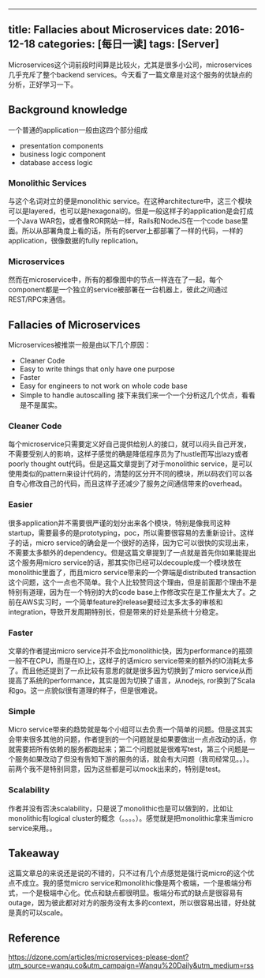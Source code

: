 
---
title: Fallacies about Microservices
date: 2016-12-18
categories: [每日一读]
tags: [Server]
---

Microservices这个词前段时间算是比较火，尤其是很多小公司，microservices几乎充斥了整个backend services。今天看了一篇文章是对这个服务的优缺点的分析，正好学习一下。

## Background knowledge
一个普通的application一般由这四个部分组成
* presentation components
* business logic component
* database access logic

### Monolithic Services
与这个名词对立的便是monolithic service。在这种architecture中，这三个模块可以是layered，也可以是hexagonal的。但是一般这样子的application是会打成一个Java WAR包，或者像ROR网站一样，Rails和NodeJS在一个code base里面。所以从部署角度上看的话，所有的server上都部署了一样的代码，一样的application，很像数据的fully replication。

### Microservices
然而在microservice中，所有的都像图中的节点一样连在了一起，每个component都是一个独立的service被部署在一台机器上，彼此之间通过REST/RPC来通信。

## Fallacies of Microservices
Microservices被推崇一般是由以下几个原因：
* Cleaner Code
* Easy to write things that only have one purpose
* Faster
* Easy for engineers to not work on whole code base
* Simple to handle autoscalling
接下来我们来一个一个分析这几个优点，看看是不是属实。

### Cleaner Code
每个microservice只需要定义好自己提供给别人的接口，就可以闷头自己开发，不需要受别人的影响，这样子感觉的确是降低程序员为了hustle而写出lazy或者poorly thought out代码。但是这篇文章提到了对于monolithic service，是可以使用类似的pattern来设计代码的，清楚的区分开不同的模块，所以码农们可以各自专心修改自己的代码，而且这样子还减少了服务之间通信带来的overhead。

### Easier
很多application并不需要很严谨的划分出来各个模块，特别是像我司这种startup，需要最多的是prototyping，poc，所以需要很容易的去重新设计。这样子的话，micro service的确会是一个很好的选择，因为它可以很快的实现出来，不需要太多额外的dependency。但是这篇文章提到了一点就是首先你如果能提出这个服务用micro service的话，那其实你已经可以decouple成一个模块放在monolithic里面了，而且micro service带来的一个弊端是distributed transaction这个问题，这个一点也不简单。我个人比较赞同这个理由，但是前面那个理由不是特别有道理，因为在一个特别的大的code base上作修改实在是工作量太大了。之前在AWS实习时，一个简单feature的release要经过太多太多的审核和integration，导致开发周期特别长，但是带来的好处是系统十分稳定。

### Faster
文章的作者提出micro service并不会比monolithic快，因为performance的瓶颈一般不在CPU，而是在IO上，这样子的话micro service带来的额外的IO消耗太多了。而且他还提到了一点比较有意思的就是很多因为切换到了micro service从而提高了系统的performance，其实是因为切换了语言，从nodejs, ror换到了Scala和go。这一点貌似很有道理的样子，但是很难说。

### Simple
Micro service带来的趋势就是每个小组可以去负责一个简单的问题。但是这其实会带来很多其他的问题，作者提到的一个问题就是如果要做出一点点改动的话，你就需要把所有依赖的服务都跑起来；第二个问题就是很难写test，第三个问题是一个服务如果改动了但没有告知下游的服务的话，就会有大问题（我司经常见。。）。前两个我不是特别同意，因为这些都是可以mock出来的，特别是test。

### Scalability
作者并没有否决scalability，只是说了monolithic也是可以做到的，比如让monolithic有logical cluster的概念（。。。。）。感觉就是把monolithic拿来当micro service来用。。

## Takeaway
这篇文章总的来说还是说的不错的，只不过有几个点感觉是强行说micro的这个优点不成立。我的感觉micro service和monolithic像是两个极端，一个是极端分布式，一个是极端中心化。优点和缺点都很明显。极端分布式的缺点是很容易有outage，因为彼此都对对方的服务没有太多的context，所以很容易出错，好处就是真的可以scale。

## Reference
https://dzone.com/articles/microservices-please-dont?utm_source=wanqu.co&utm_campaign=Wanqu%20Daily&utm_medium=rss

